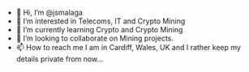 - 👋 Hi, I’m @jsmalaga
- 👀 I’m interested in Telecoms, IT and Crypto Mining
- 🌱 I’m currently learning Crypto and Crypto Mining
- 💞️ I’m looking to collaborate on Mining projects.
- 📫 How to reach me I am in Cardiff, Wales, UK and I rather keep my details private from now...

<!---
jsmalaga/jsmalaga is a ✨ special ✨ repository because its `README.md` (this file) appears on your GitHub profile.
You can click the Preview link to take a look at your changes.
--->
